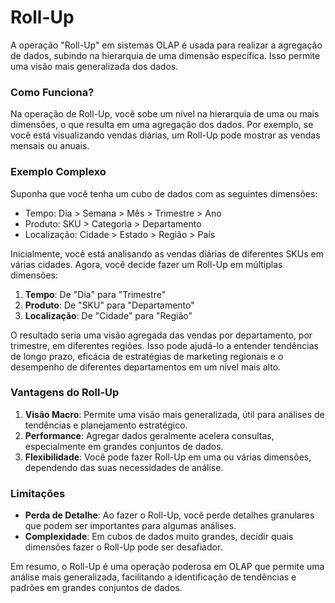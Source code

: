 # Roll-Up

A operação "Roll-Up" em sistemas OLAP é usada para realizar a agregação de dados, subindo na hierarquia de uma dimensão específica. Isso permite uma visão mais generalizada dos dados.

### Como Funciona?

Na operação de Roll-Up, você sobe um nível na hierarquia de uma ou mais dimensões, o que resulta em uma agregação dos dados. Por exemplo, se você está visualizando vendas diárias, um Roll-Up pode mostrar as vendas mensais ou anuais.

### Exemplo Complexo

Suponha que você tenha um cubo de dados com as seguintes dimensões:

- Tempo: Dia > Semana > Mês > Trimestre > Ano
- Produto: SKU > Categoria > Departamento
- Localização: Cidade > Estado > Região > País

Inicialmente, você está analisando as vendas diárias de diferentes SKUs em várias cidades. Agora, você decide fazer um Roll-Up em múltiplas dimensões:

1. **Tempo**: De "Dia" para "Trimestre"
2. **Produto**: De "SKU" para "Departamento"
3. **Localização**: De "Cidade" para "Região"

O resultado seria uma visão agregada das vendas por departamento, por trimestre, em diferentes regiões. Isso pode ajudá-lo a entender tendências de longo prazo, eficácia de estratégias de marketing regionais e o desempenho de diferentes departamentos em um nível mais alto.

### Vantagens do Roll-Up

1. **Visão Macro**: Permite uma visão mais generalizada, útil para análises de tendências e planejamento estratégico.
2. **Performance**: Agregar dados geralmente acelera consultas, especialmente em grandes conjuntos de dados.
3. **Flexibilidade**: Você pode fazer Roll-Up em uma ou várias dimensões, dependendo das suas necessidades de análise.

### Limitações

- **Perda de Detalhe**: Ao fazer o Roll-Up, você perde detalhes granulares que podem ser importantes para algumas análises.
- **Complexidade**: Em cubos de dados muito grandes, decidir quais dimensões fazer o Roll-Up pode ser desafiador.

Em resumo, o Roll-Up é uma operação poderosa em OLAP que permite uma análise mais generalizada, facilitando a identificação de tendências e padrões em grandes conjuntos de dados.